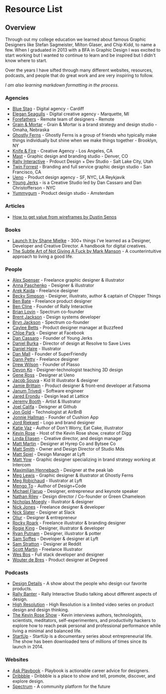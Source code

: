 # Resource List


## Overview
Through out my college education we learned about famous Graphic Designers like Stefan Sagmeister, Milton Glaser, and Chip Kidd, to name a few. When I graduated in 2013 with a BFA in Graphic Design I was excited to start working but I wanted to continue to learn and be inspired but I didn't know where to start.

Over the years I have sifted through many different websites, resources, podcasts, and people that do great work and are very inspiring to follow.

*I am also learning markdown formatting in the process.*


### Agencies
* [Blue Stag](https://bluestag.co.uk/) - Digital agency - Cardiff
* [Elegan Seagulls](https://www.elegantseagulls.com/) - Digital creative agency - Marquette, MI
* [Forefathers](http://forefathersgroup.com/) - Remote team of designers - Remote
* [Grain & Mortar](http://grainandmortar.com/) - Grain & Mortar is a brand strategy and design studio - Omaha, Nebraska
* [Ghostly Ferns](http://www.ghostlyferns.com/) - Ghostly Ferns is a group of friends who typically make things individually but shine when we make things together - Brooklyn, NY
* [Knife & Fire](https://www.knifeandfox.com/) - Creative Agency - Los Angeles, CA
* [Mast](http://studiomast.co/) - Graphic design and branding studio - Denver, CO
* [Rally Interactive](http://rallyinteractive.com/) - Prdouct Design + Dev Studio - Salt Lake City, Utah
* [Twin Forrest](http://twinforrest.com/) - Branding and full service graphic design studio - San Francisco, CA
* [Ueno](https://ueno.co/) - Product design agency - SF, NYC, LA Reykjavik
* [Young Jerks](http://www.youngjerks.com/) - is a Creative Studio led by Dan Cassaro and Dan Christofferson - NYC
* [Yummygum](https://yummygum.com/) - Product design studio - Amsterdam


### Articles
* [How to get value from wireframes by Dustin Senos](https://medium.com/@dustin/how-to-get-value-from-wireframes-f40c2cf27960)


### Books
* [Launch It by Shane Mielke](https://shanemielke.myshopify.com/products/launch-it-ebook) - 300+ things I’ve learned as a Designer, Developer and Creative Director. A handbook for digital creatives.
* [The Subtle Art of Not Giving A Fuck by Mark Manson](https://markmanson.net/books/subtle-art) - A counterintuitive approach to living a good life.


### People
* [Alex Spenser](http://spenserdesigns.com/) - Freelance graphic designer & illustrator
* [Anna Paschenko](https://www.kajdax.de/) - Designer & illustrator
* [Arek Kajda](https://dribbble.com/kajdax) - Freelance designer
* [Becky Simpson](https://www.chipperthings.com/) - Designer, illustrato, author & captain of Chipper Things
* [Ben Bate](https://benbate.com/) - Freelance product designer
* [Ben Cline](https://twitter.com/yocline) - Founder of Rally Interactive
* [Brian Lovin](https://brianlovin.com/) - Spectrum co-founder
* [Brent Jackson](http://jxnblk.com/) - Design systems developer
* [Bryn Jackson](https://bryn.io/) - Spectrum co-founder
* [Caylee Betts](http://www.cayleebetts.com/) - Product designer manager at Buzzfeed
* [Chloe Park](https://twitter.com/chloepark) - Designer at Facebook
* [Dan Cassaro](http://www.youngjerks.com/) - Founder of Young Jerks
* [Daniel Burka](https://twitter.com/dburka) - Director of design at Resolve to Save Lives
* [Daniel Haire](http://danielhaire.dribbble.com/) - Illustrator
* [Dan Mall](http://danmall.me/) - Founder of SuperFriendly
* [Dann Petty](https://dribbble.com/dannpetty) - Freelance designer
* [Drew Wilson](http://drewwilson.com/) - Founder of Plasso
* [Devon Ko](https://www.3dfordesigners.com/) - Designer-technologist teaching 3D design
* [Gene Ross](http://geneross.co/) - Designer at Ueno
* [Jacob Souva](http://www.twofishillustration.com/) - Kid lit illustrator & designer
* [Jamie Brittain](http://jamiebrittain.com/) - Product designer & front-end developer at Fatsoma
* [Janum Trivedi](http://janumtrivedi.com/) - Software engineer
* [Jared Erondu](https://twitter.com/erondu) - Design lead at Lattice
* [Jeremy Booth](http://www.jeremy-booth.com/) - Artist & Illustrator
* [Joel Califa](http://joelcalifa.com/) - Deisgner at Github
* [Jon Gold](https://jon.gold/) - Technologist at AirBnB
* [Jonnie Hallman](https://cushionapp.com/) - Founder of Cushion App
* [Jord Riekwel](http://larkef.com/) - Logo and brand designer
* [Katie Vaz](http://katievaz.com/) - Author of Don't Worry, Eat Cake, illustrator
* [Kevin Rose](https://www.kevinrose.com/about) - Host of the Kevin Rose show, creator of Digg
* [Linda Eliasen](http://lindaeliasen.com/) - Creative director, and design manager
* [Matt Martin](https://dribbble.com/mrtnmatt) - Designer at Hyrep Co and Bytsee Co
* [Matt Smith](http://mds.is/matt/) - Owner and Design Director of Studio Mds
* [Matt Spiel](http://mattspiel.com/) - Design Manager at Lyft
* [Matt Yow](http://mattyow.com/) - Graphic designer specializing in brand strategy working at Intercom
* [Maximilian Hennebach](https://www.youtube.com/channel/UCSdp5logiFTM3SyLJrHabOQ) - Designer at the peak lab
* [Meg Lewis](http://darngood.co/) - Graphic designer & illustrator at Ghostly Ferns
* [Meg Robichaud](https://dribbble.com/megdraws) - Illustrator at Lyft
* [Mengo To](https://www.designcode.io/) - Author of Design+Code
* [Michael Flarup](http://flarup.co/) - Designer, entrepreneur and keynote speaker
* [Nathan Riley](https://dribbble.com/nathanriley) - Design director / Co-founder or Green Chameleon
* [Nicholas Moegly](http://www.nicholasmoegly.com/) - Illustrator & designer
* [Nick Jones](http://narrowdesign.com/) - Freelance designer & developer
* [Nick Slater](http://www.nicholasslater.co/) - Designer at Slack
* [Oliur](http://oliur.com/) - Designer & entrepreneur
* [Rocky Roark](https://www.rockyroark.com/) - Freelance illustrator & branding designer
* [Rogie King](http://rog.ie/) - Designer, illustrator & developer
* [Ryan Putnam](http://ryanputn.am/) - Designer, illustrator & potter
* [Sam Soffes](https://soff.es/) - Developer & designer at Lyft
* [Sam Stratton](http://www.strattonsam.com/) - Designer at Reddit
* [Scott Martin](http://burnttoastcreative.com/) - Freelance Illustrator
* [Wes Bos](http://wesbos.com/) - Full stack developer and designer
* [Wouter de Bres](http://wouterdebr.es/) - Product designer at Degreed


### Podcasts
* [Design Details](https://spec.fm/podcasts/design-details) - A show about the people who design our favorite products.
* [Rally Banter](https://medium.com/rally-interactive/introducing-rally-banter-e427f552a294) - Rally Interactive Studio talking about different aspects of design. 
* [High Resolution](https://www.highresolution.design/) - High Resolution is a limited video series on product design and design thinking.
* [The Kevin Rose Show](https://www.kevinrose.com/) - Kevin interviews authors, technologists, scientists, meditators, self-experimenters, and productivity hackers to explore how to reach peak personal and professional performance while living a minimal and balanced life.
* [StartUp](https://www.gimletmedia.com/startup/) - StartUp is a documentary series about entrepreneurial life. The show has been downloaded tens of millions of times since its launch in 2014. 

### Websites
* [Ask Playbook](https://askplaybook.com/) - Playbook is actionable career advice for designers.
* [Dribbble](https://dribbble.com/) - Dribbble is a place to show and tell, promote, discover, and explore design.
* [Spectrum](https://spectrum.chat/) - A community platform for the future

